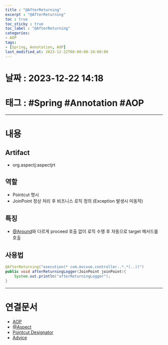 ```yaml
---
title : "@AfterReturning"
excerpt : "@AfterReturning"
toc : true
toc_sticky : true
toc_label : "@AfterReturning"
categories:
- AOP
tags:
- [Spring, Annotation, AOP]
last_modified_at: 2023-12-22T08:00:00-10:00:00
---
```


# 날짜 : 2023-12-22 14:18

# 태그 : #Spring #Annotation #AOP
---

# 내용

## Artifact
- org.aspectj:aspectjrt

## 역할
- Pointcut 명시
- JoinPoint 정상 처리 후 비즈니스 로직 정의 (Exception 발생시 미동작)

## 특징
- [@Around](../../aop/AOP-@Around)와 다르게 proceed 호출 없이 로직 수행 후 자동으로 target 메서드를 호출

## 사용법

```java
@AfterReturning("execution(* com.mvcvue.controller..*.*(..))")  
public void afterReturningLogger(JoinPoint joinPoint){  
    System.out.println("afterReturningLogger");  
}
```

---

# 연결문서
- [AOP](../../spring/Spring-AOP)
- [@Aspect](../../aop/AOP-@Aspect)
- [Pointcut Designator](../../spring/Spring-Pointcut-Designator)
- [Advice](../../spring/Spring-Advice)